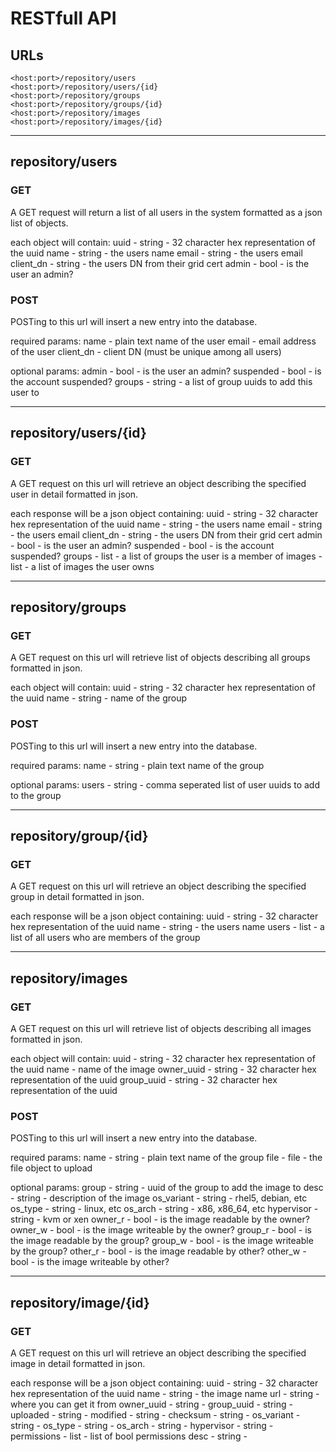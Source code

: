 # RESTfull API

## URLs

    <host:port>/repository/users
    <host:port>/repository/users/{id}
    <host:port>/repository/groups
    <host:port>/repository/groups/{id}
    <host:port>/repository/images
    <host:port>/repository/images/{id}

***
## repository/users
### GET
A GET request will return a list of all users in the system formatted as a json
list of objects.

each object will contain:
    uuid        - string - 32 character hex representation of the uuid
    name        - string - the users name
    email       - string - the users email
    client_dn   - string - the users DN from their grid cert
    admin       - bool   - is the user an admin?

### POST
POSTing to this url will insert a new entry into the database.

required params:
    name        - plain text name of the user
    email       - email address of the user
    client_dn   - client DN (must be unique among all users)

optional params:
    admin       - bool   - is the user an admin?
    suspended   - bool   - is the account suspended?
    groups      - string - a list of group uuids to add this user to


***
## repository/users/{id}
### GET
A GET request on this url will retrieve an object describing the specified user
in detail formatted in json.

each response will be a json object containing:
    uuid        - string - 32 character hex representation of the uuid
    name        - string - the users name
    email       - string - the users email
    client_dn   - string - the users DN from their grid cert
    admin       - bool   - is the user an admin?
    suspended   - bool   - is the account suspended?
    groups      - list   - a list of groups the user is a member of
    images      - list   - a list of images the user owns


***
## repository/groups
### GET
A GET request on this url will retrieve list of objects describing all groups
formatted in json.

each object will contain:
    uuid        - string - 32 character hex representation of the uuid
    name        - string - name of the group


### POST
POSTing to this url will insert a new entry into the database.

required params:
    name        - string - plain text name of the group

optional params:
    users       - string - comma seperated list of user uuids to add to the group

***
## repository/group/{id}
### GET
A GET request on this url will retrieve an object describing the specified group
in detail formatted in json.

each response will be a json object containing:
    uuid        - string - 32 character hex representation of the uuid
    name        - string - the users name
    users       - list   - a list of all users who are members of the group


***
## repository/images
### GET
A GET request on this url will retrieve list of objects describing all images
formatted in json.

each object will contain:
    uuid        - string - 32 character hex representation of the uuid
    name        - name of the image
    owner_uuid  - string - 32 character hex representation of the uuid
    group_uuid - string - 32 character hex representation of the uuid


### POST
POSTing to this url will insert a new entry into the database.

required params:
    name        - string - plain text name of the group
    file        - file   - the file object to upload

optional params:
    group       - string - uuid of the group to add the image to
    desc        - string - description of the image
    os_variant  - string - rhel5, debian, etc
    os_type     - string - linux, etc
    os_arch     - string - x86, x86_64, etc
    hypervisor  - string - kvm or xen
    owner_r     - bool   - is the image readable by the owner?
    owner_w     - bool   - is the image writeable by the owner?
    group_r     - bool   - is the image readable by the group?
    group_w     - bool   - is the image writeable by the group?
    other_r     - bool   - is the image readable by other?
    other_w     - bool   - is the image writeable by other?

***
## repository/image/{id}
### GET
A GET request on this url will retrieve an object describing the specified image
in detail formatted in json.

each response will be a json object containing:
    uuid        - string - 32 character hex representation of the uuid
    name        - string - the image name
    url         - string - where you can get it from
    owner_uuid  - string -
    group_uuid  - string -
    uploaded    - string -
    modified    - string -
    checksum    - string -
    os_variant  - string -
    os_type     - string -
    os_arch     - string -
    hypervisor  - string -
    permissions - list   - list of bool permissions
    desc        - string -
